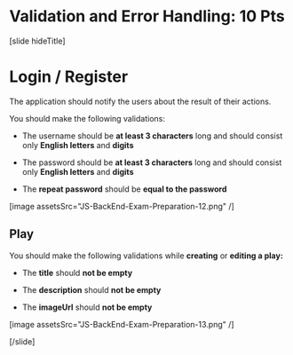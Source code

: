 # Validation and Error Handling: 10 Pts

[slide hideTitle]
# Login / Register

The application should notify the users about the result of their actions.

You should make the following validations:

- The username should be **at least 3 characters** long and should consist only **English letters** and **digits**

- The password should be **at least 3 characters** long and should consist only **English letters** and **digits**

- The **repeat password** should be **equal to the password**

[image assetsSrc="JS-BackEnd-Exam-Preparation-12.png" /]

## Play

You should make the following validations while **creating** or **editing a play:**

- The **title** should **not be empty**

- The **description** should **not be empty**

- The **imageUrl** should **not be empty**

[image assetsSrc="JS-BackEnd-Exam-Preparation-13.png" /]

[/slide]
